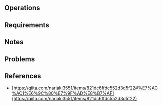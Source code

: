 ## Operations

## Requirements

## Notes

## Problems

## References

- [https://qiita.com/nariaki3551/items/821dc6ffdc552d3d5f22#%E7%AC%AC1%E6%9C%80%E7%9F%AD%E8%B7%AF](https://qiita.com/nariaki3551/items/821dc6ffdc552d3d5f22)
